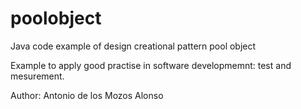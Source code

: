 poolobject
==========

Java code example of  design creational pattern pool object

Example to apply good practise in software developmemnt: test and mesurement.

Author: Antonio de los Mozos Alonso
